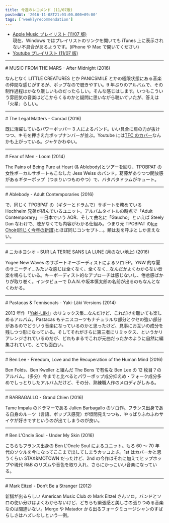 ```yaml
---
title: 今週のレコメンド (11/07版)
postedAt: '2016-11-08T21:03:00.000+09:00'
tags: ['weeklyrecommendation']
---
```


- [Apple Music プレイリスト (11/07 版)](https://itunes.apple.com/jp/playlist/jin-zhounorekomendo-11-07ban/idpl.7a9ecbe18c074aa792a4ff63c5d54a20)  
  現在、Windows ではプレイリストのリンクを開いても iTunes 上に表示されない不具合があるようです。(iPhone や Mac で開いてください)
- [Youtube プレイリスト (11/07 版)](https://www.youtube.com/playlist?list=PLegnWsUgQaydw082Y-VPbFHO%5FF4i%5Fdh6m)

---

\# MUSIC FROM THE MARS - After Midnight (2016)

なんとなく LITTLE CREATURES とか PANICSMILE とかの極限状態にある音楽の仲間な感じがするが、ポップなので聴きやすい。9 年ぶりのアルバムで、その制作過程はかなり厳しいものだったらしい。そんな感じはします。いつもこういう雰囲気の音楽はどこからくるのかと疑問に思いながら聴いていたが、答えは「火星」らしい。

---

\# The Legal Matters - Conrad (2016)

既に活躍しているパワーポッパー 3 人によるバンド。いい具合に肩の力が抜けつつ、キモを押さえたポップナンバーが並ぶ。Youtube には[TFC のカバー](https://www.youtube.com/watch?v=1emzJdN4UHo)なんかも上がっている。ジャケかわゆい。

---

\# Fear of Men - Loom (2014)

The Pains of Being Pure at Heart (& Ablebody)とツアーを回り、TPOBPAT の女性ボーカルサポートもこなした Jess Weiss のバンド。葛藤がありつつ開放感があるギターポップ（つまりいつものやつ）で、バタバタドラムがキュート。

---

\# Ablebody - Adult Contemporaries (2016)

で、同じく TPOBPAT の（ギターとドラムで）サポートを務めている Hochheim 兄弟が組んでいるユニット。アルバムタイトルの時点で「Adult Contemporary」＝日本でいう AOR、そして曲名に「Gaucho」といえば Steely Dan なわけで、聴かなくても内容がわかる仕組み。つまり元 TPOBPAT の[Ice Choir(同じく今年の新譜)](https://www.youtube.com/watch?v=-gny9UfOEww)とほぼ同じコンセプト…。類は友を呼ぶとしか言えない。

---

\# ニカホヨシオ - SUR LA TERRE SANS LA LUNE (月のない地上) (2016)

Yogee New Waves のサポートキーボーディストによるソロ EP。YNW 的な夏のサニーデイ…みたいな感じは全くなく、全くなく…なんだかよくわからない音楽を鳴らしている。キーボーディスト的なアプローチは感じないし、倦怠感ばかりが取り巻く。インタビューで D.A.N.や坂本慎太郎の名前が出るのもなんとなくわかる。

---

\# Pastacas & Tenniscoats - Yaki-Läki Versions (2014)

2013 年作「[Yaki-Läki](https://itun.es/jp/S5E0P)」のリミックス集…なんだけど、これだけを聴いても楽しめるアルバム。Pastacas もテニスコーツもナチュラルな部分とクセの強い部分があるのでどういう音楽になっているのかと思ったけど、見事にお互いの成分を残しつつ形になっている。そしてそれがさらに第三者にリミックス、というかリアレンジされているのだが、どれもまるでこれが元曲だったかのように自然に編集されていて、とても面白い。

---

\# Ben Lee - Freedom, Love and the Recuperation of the Human Mind (2016)

Ben Folds、Ben Kweller と組んだ The Bens で有名な Ben Lee の 12 枚目？のアルバム。（多分）今までと比べるとパワーポップ成分抑えめ・フォーク成分多めでしっとりしたアルバムだけど、その分、熟練職人作のメロディがしみる。

---

\# BARBAGALLO - Grand Chien (2016)

Tame Impala のドラマーである Julien Barbagallo のソロ作。フランス出身である自身のルーツ（言語、ポップス感覚）が垣間見えつつも、やっぱりふわふわサイケが好きですというのが出てしまうのが良い。

---

\# Ben L'Oncle Soul - Under My Skin (2016)

こちらもフランス出身の Ben L'Oncle Soul によるユニット。もろ 60 ～ 70 年代のソウルを今になってここまで出してしまうカッコよさ。1st はカバーかと思うくらい STAX&MOTOWN だったけど、2nd の今作はそれに加えてヒップホップや現代 R&B のリズムや音色を取り入れ、さらにかっこいい音楽になっている。

---

\# Mark Eitzel - Don’t Be a Stranger (2012)

新譜が出るらしい American Music Club の Mark Eitzel さんソロ。バンドとソロの使い分けはよくわからないけど、どちらも緊張感と美しさの張りつめる音楽なのは間違いない。Merge や Matador から出るフォークミュージシャンのすばらしさはハズレなしという一例。
